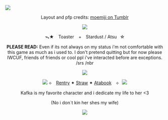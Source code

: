 ![](https://64.media.tumblr.com/f5747afd23ecacd3b296918159680405/ddb2b5072b347f9a-33/s2048x3072/c54dd7cc953c5d5a2d8a314aa43387ad255d4ba3.pnj)
<div align="center">
  
  Layout and pfp credits: [moemiji on Tumblr](https://www.tumblr.com/moemiji/773262210708439041?source=share)

![](https://64.media.tumblr.com/0366fc2292a38f34b6a6e6bc9e6a9bfe/ddb2b5072b347f9a-a0/s1280x1920/f8137853b940044e33f02ee43052137580a9e84d.gifv)

ᯓ★ ⠀Toaster⠀ + ⠀Stardust / Atsu⠀☆

**PLEASE READ:** Even if its not always on my status i'm not comfortable with this game as much as i used to.
I don't pretend quitting but for now please IWCUF, friends of friends or cool ppl i've interacted before are exceptions. /srs /nbr

![](https://64.media.tumblr.com/30796b14e7936a34ca473105e5f23c1a/ddb2b5072b347f9a-82/s540x810/0b9d86599f53ffc6a9152d2f0197467215ded947.gifv)

![](https://64.media.tumblr.com/95e25e8d068dd82bfce5791cde366266/ddb2b5072b347f9a-34/s100x200/6e846ab4d4751079188235a5f66544a4ba170bb2.gifv) ⟡ ⠀[Rentry](https://rentry.co/Nessun_Dorma) ✦ [Straw](https://sugarcloudexpress.straw.page/) ✦ [Atabook](https://toasterthefox.atabook.org/) ⠀⟡⠀![](https://64.media.tumblr.com/482014eaf9a6cf308cb372d7f2eac2d7/ddb2b5072b347f9a-54/s100x200/6a83ba5c64bafe74c3af394e524d3c925b88ff2a.gifv)

Kafka is my favorite character and i dedicate my life to her <3

(No i don`t kin her shes my wife)

![](https://64.media.tumblr.com/13e6e3b90adc235807d71cb7f8c86268/ddb2b5072b347f9a-57/s2048x3072/77d3b04654e61cfd2a12a905d0978ca8d61ba74a.pnj)
<!--
**ToasterTheFox/ToasterTheFox** is a ✨ _special_ ✨ repository because its `README.md` (this file) appears on your GitHub profile.

Here are some ideas to get you started:

- 🔭 I’m currently working on ...
- 🌱 I’m currently learning ...
- 👯 I’m looking to collaborate on ...
- 🤔 I’m looking for help with ...
- 💬 Ask me about ...
- 📫 How to reach me: ...
- 😄 Pronouns: ...
- ⚡ Fun fact: ...
-->
